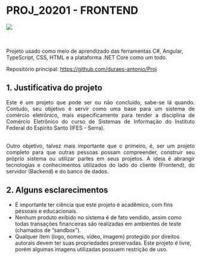 # PROJ_20201 - FRONTEND
![](https://travis-ci.org/duraes-antonio/proj-frontend.svg?branch=master)

<br><br>
Projeto usado como meio de aprendizado das ferramentas C#, Angular, TypeScript, CSS, HTML e a plataforma .NET Core como um todo.

Repositório principal: https://github.com/duraes-antonio/Proj

## 1. Justificativa do projeto
<p align="justify">
Este é um projeto que pode ser ou não concluído, sabe-se lá quando. Contudo, seu objetivo é servir como uma base para um sistema de comércio eletrônico, mais especificamente para tender a disciplina de Comércio Eletrônico do curso de Sistemas de Informação do Instituto Federal do Espírito Santo (IFES - Serra).
<br><br>

<p align="justify">
Outro objetivo, talvez mais importante que o primeiro, é, ser um projeto completo para que outras pessoas possam compreender, construir seu próprio sistema ou utilizar partes em seus projetos. A ideia é abrangir tecnologias e conhecimentos utilizados do lado do cliente (Frontend), do servidor (Backend) e do banco de dados.

## 2. Alguns esclarecimentos

* É importante ter ciência que este projeto é acadêmico, com fins pessoais e educacionais.
* Nenhum produto exibido no sistema é de fato vendido, assim como todas transações financeiras são realizadas em ambientes de teste (chamados de “sandbox”).
* Qualquer item (logo, nomes, vídeo, imagem) protegido por direitos autorais devem ter suas propriedades preservadas. Este projeto é livre, porém algumas imagens utilizadas possuem restrição de uso.

